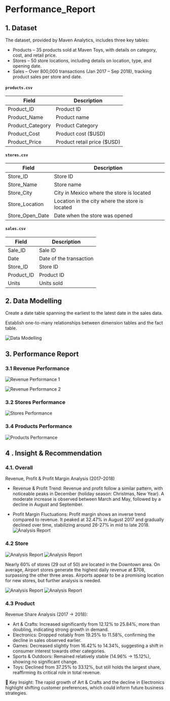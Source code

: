 # Performance_Report


## 1. Dataset
The dataset, provided by Maven Analytics, includes three key tables:

- Products – 35 products sold at Maven Toys, with details on category, cost, and retail price.
- Stores – 50 store locations, including details on location, type, and opening date.
- Sales – Over 800,000 transactions (Jan 2017 – Sep 2018), tracking product sales per store and date.


#### `products.csv`
|**Field**|**Description**|
|-|-|
|Product_ID|Product ID|
|Product_Name|Product name|
|Product_Category|Product Category|
|Product_Cost|Product cost ($USD)|
|Product_Price|Product retail price ($USD)|

#### `stores.csv`
|**Field**|**Description**|
|-|-|
|Store_ID|Store ID|
|Store_Name|Store name|
|Store_City|City in Mexico where the store is located|
|Store_Location|Location in the city where the store is located|
|Store_Open_Date|Date when the store was opened|

#### `sales.csv`
|**Field**|**Description**|
|-|-|
|Sale_ID|Sale ID|
|Date|Date of the transaction|
|Store_ID|Store ID|
|Product_ID|Product ID|
|Units|Units sold|


## 2. Data Modelling
Create a date table spanning the earliest to the latest date in the sales data.

Establish one-to-many relationships between dimension tables and the fact table.

![Data Modelling](https://github.com/mydg13/Performance_Report/blob/main/image/image_report0.png)

## 3. Performance Report

### 3.1 Revenue Performance

![Revenue Performance 1](https://github.com/mydg13/Performance_Report/blob/main/image/image_report1.png)

![Revenue Performance 2](https://github.com/mydg13/Performance_Report/blob/main/image/image_report2.png)


### 3.2 Stores Performance

![Stores Performance](https://github.com/mydg13/Performance_Report/blob/main/image/image_report3.png)

### 3.4 Products Performance

![Products Performance](https://github.com/mydg13/Performance_Report/blob/main/image/image_report4.png)


## 4 . Insight & Recommendation 

### 4.1. Overall 
Revenue, Profit & Profit Margin Analysis (2017–2018)
- Revenue & Profit Trend:
  Revenue and profit follow a similar pattern, with noticeable peaks in December (holiday season: Christmas, New Year).
  A moderate increase is observed between March and May, followed by a decline in August and September.

- Profit Margin Fluctuations:
    Profit margin shows an inverse trend compared to revenue.
    It peaked at 32.47% in August 2017 and gradually declined over time, stabilizing around 26-27% in mid to late 2018.
![Analysis Report](https://github.com/mydg13/Performance_Report/blob/main/image/image_analysis1.png)


### 4.2 Store 
![Analysis Report](https://github.com/mydg13/Performance_Report/blob/main/image/image_analysis2.png)
![Analysis Report](https://github.com/mydg13/Performance_Report/blob/main/image/image_analysis3.png)

Nearly 60% of stores (29 out of 50) are located in the Downtown area. On average, Airport stores generate the highest daily revenue at $708, surpassing the other three areas. Airports appear to be a promising location for new stores, but further analysis is needed.

![Analysis Report](https://github.com/mydg13/Performance_Report/blob/main/image/image_analysis4.png)
![Analysis Report](https://github.com/mydg13/Performance_Report/blob/main/image/image_analysis5.png)

### 4.3 Product 

Revenue Share Analysis (2017 → 2018):

- Art & Crafts: Increased significantly from 12.12% to 25.84%, more than doubling, indicating strong growth in demand.
- Electronics: Dropped notably from 19.25% to 11.58%, confirming the decline in sales observed earlier.
- Games: Decreased slightly from 16.42% to 14.34%, suggesting a shift in consumer interest towards other categories.
- Sports & Outdoors: Remained relatively stable (14.96% → 15.12%), showing no significant change.
- Toys: Declined from 37.25% to 33.12%, but still holds the largest share, reaffirming its critical role in total revenue.

🔹 Key Insight: The rapid growth of Art & Crafts and the decline in Electronics highlight shifting customer preferences, which could inform future business strategies.








